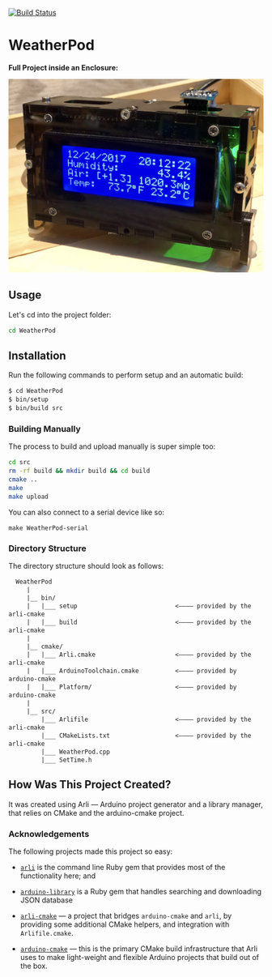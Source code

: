 [![Build Status](https://travis-ci.org/kigster/weather-pod.svg?branch=master)](https://travis-ci.org/kigster/weather-pod)

# WeatherPod

**Full Project inside an Enclosure:**

![screen](doc/weather-pod.jpg)

## Usage

Let's cd into the project folder:

```bash
cd WeatherPod
```
## Installation

Run the following commands to perform setup and an automatic build:

```bash
$ cd WeatherPod
$ bin/setup
$ bin/build src
```

### Building Manually

The process to build and upload manually is super simple too:

```bash
cd src
rm -rf build && mkdir build && cd build
cmake ..
make 
make upload
```

You can also connect to a serial device like so:

```
make WeatherPod-serial
```

### Directory Structure 

The directory structure should look as follows:

```
  WeatherPod
     |
     |__ bin/
     |   |___ setup                           <———— provided by the arli-cmake
     |   |___ build                           <———— provided by the arli-cmake
     |
     |__ cmake/
     |   |___ Arli.cmake                      <———— provided by the arli-cmake 
     |   |___ ArduinoToolchain.cmake          <———— provided by arduino-cmake 
     |   |___ Platform/                       <———— provided by arduino-cmake
     |
     |__ src/
         |___ Arlifile                        <———— provided by the arli-cmake
         |___ CMakeLists.txt                  <———— provided by the arli-cmake
         |___ WeatherPod.cpp
         |___ SetTime.h

```

## How Was This Project Created?

It was created using Arli — Arduino project generator and a library manager, that relies on CMake and the arduino-cmake project. 

### Acknowledgements

The following projects made this project so easy:

 * [`arli`](https://github.com/kigster/arli) is the command line Ruby gem that provides most of the functionality here; and

 * [`arduino-library`](https://github.com/kigster/arduino-library) is a Ruby gem that handles searching and downloading JSON database

 * [`arli-cmake`](https://github.com/kigster/arli-cmake) — a project that bridges `arduino-cmake` and `arli`, by providing some additional CMake helpers, and integration with `Arlifile.cmake`.

 * [`arduino-cmake`](https://github.com/arduino-cmake/arduino-cmake) — this is the primary CMake build infrastructure that Arli uses to make light-weight and flexible Arduino projects that build out of the box.


